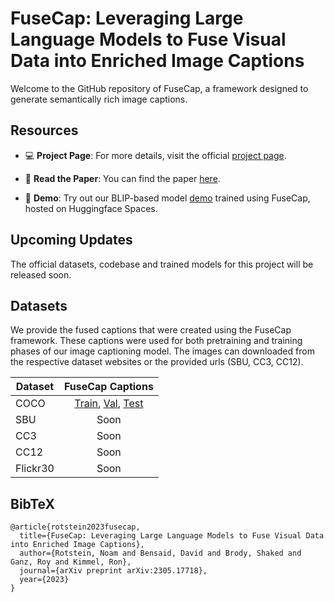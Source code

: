 # FuseCap: Leveraging Large Language Models to Fuse Visual Data into Enriched Image Captions

Welcome to the GitHub repository of FuseCap, a framework designed to generate semantically rich image captions.

## Resources

- 💻 **Project Page**: For more details, visit the official [project page](https://rotsteinnoam.github.io/FuseCap/).

- 📝 **Read the Paper**: You can find the paper [here](https://arxiv.org/abs/2305.17718).
    
- 🚀 **Demo**: Try out our BLIP-based model [demo](https://huggingface.co/spaces/noamrot/FuseCap) trained using FuseCap, hosted on Huggingface Spaces.

## Upcoming Updates

The official datasets, codebase and trained models for this project will be released soon.


##  Datasets
We provide the fused captions that were created using the FuseCap framework.
These captions were used for both pretraining and training phases of our image captioning model. 
The images can downloaded from the respective dataset websites or the provided urls (SBU, CC3, CC12).

Dataset | FuseCap Captions
--- | :---:
COCO | <a href="https://technionmail-my.sharepoint.com/personal/snoamr_campus_technion_ac_il/_layouts/15/download.aspx?UniqueId=28819a77%2D24aa%2D46b8%2Dba21%2D133522a0f081">Train</a>, <a href="https://technionmail-my.sharepoint.com/personal/snoamr_campus_technion_ac_il/_layouts/15/download.aspx?SourceUrl=%2Fpersonal%2Fsnoamr%5Fcampus%5Ftechnion%5Fac%5Fil%2FDocuments%2Ffusecap%5Fdatasets%2Fcoco%5Fkarpathy%5Fval%2Ejson">Val</a>, <a href="https://technionmail-my.sharepoint.com/personal/snoamr_campus_technion_ac_il/_layouts/15/download.aspx?SourceUrl=%2Fpersonal%2Fsnoamr%5Fcampus%5Ftechnion%5Fac%5Fil%2FDocuments%2Ffusecap%5Fdatasets%2Fcoco%5Fkarpathy%5Ftest%2Ejson">Test</a>
SBU | Soon
CC3 | Soon
CC12 | Soon
Flickr30 | Soon



## BibTeX

```
@article{rotstein2023fusecap,
  title={FuseCap: Leveraging Large Language Models to Fuse Visual Data into Enriched Image Captions},
  author={Rotstein, Noam and Bensaid, David and Brody, Shaked and Ganz, Roy and Kimmel, Ron},
  journal={arXiv preprint arXiv:2305.17718},
  year={2023}
}
```
